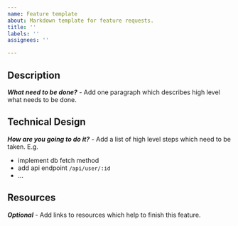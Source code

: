 ```yaml
---
name: Feature template
about: Markdown template for feature requests.
title: ''
labels: ''
assignees: ''

---
```


## Description
_**What need to be done?**_ - Add one paragraph which describes high level what needs to be done.

## Technical Design
_**How are you going to do it?**_ - Add a list of high level steps which need to be taken.
E.g.
- implement db fetch method
- add api endpoint `/api/user/:id`
- ...

## Resources
_**Optional**_ - Add links to resources which help to finish this feature.
